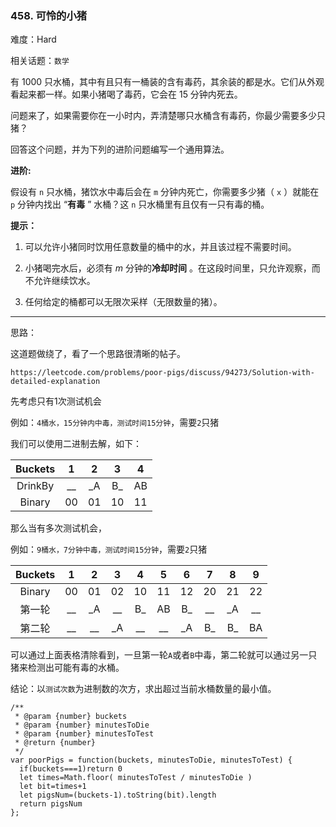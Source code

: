### 458. 可怜的小猪

难度：Hard

相关话题：`数学`

有 1000 只水桶，其中有且只有一桶装的含有毒药，其余装的都是水。它们从外观看起来都一样。如果小猪喝了毒药，它会在 15 分钟内死去。



问题来了，如果需要你在一小时内，弄清楚哪只水桶含有毒药，你最少需要多少只猪？



回答这个问题，并为下列的进阶问题编写一个通用算法。







**进阶:** 



假设有  `n`  只水桶，猪饮水中毒后会在  `m`  分钟内死亡，你需要多少猪（ `x` ）就能在  `p`  分钟内找出 &ldquo;**有毒** &rdquo; 水桶？这 `n`  只水桶里有且仅有一只有毒的桶。







**提示：** 




1. 可以允许小猪同时饮用任意数量的桶中的水，并且该过程不需要时间。

2. 小猪喝完水后，必须有 *m*  分钟的**冷却时间** 。在这段时间里，只允许观察，而不允许继续饮水。

3. 任何给定的桶都可以无限次采样（无限数量的猪）。






-----

思路：

这道题做绕了，看了一个思路很清晰的帖子。

`https://leetcode.com/problems/poor-pigs/discuss/94273/Solution-with-detailed-explanation`

先考虑只有1次测试机会

例如：`4桶水，15分钟内中毒，测试时间15分钟`，需要`2`只猪

我们可以使用二进制去解，如下：

|Buckets|1|2|3|4|
|:---:|:---:|:---:|:---:|:---:|
|DrinkBy|__|_A|B_|AB|
|Binary|00|01|10|11

那么当有多次测试机会，

例如：`9桶水，7分钟中毒，测试时间15分钟`，需要`2`只猪

|Buckets|1|2|3|4|5|6|7|8|9|
|:---:|:---:|:---:|:---:|:---:|:---:|:---:|:---:|:---:|:---:|
|Binary|00|01|02|10|11|12|20|21|22|
|第一轮|__|_A|__|B_|AB|B_|__|_A|__|
|第二轮|__|__|_A|__|__|_A|B_|B_|BA|

可以通过上面表格清除看到，一旦第一轮`A`或者`B`中毒，第二轮就可以通过另一只猪来检测出可能有毒的水桶。

结论：以`测试次数`为进制数的次方，求出超过当前水桶数量的最小值。
```
/**
 * @param {number} buckets
 * @param {number} minutesToDie
 * @param {number} minutesToTest
 * @return {number}
 */
var poorPigs = function(buckets, minutesToDie, minutesToTest) {
  if(buckets===1)return 0
  let times=Math.floor( minutesToTest / minutesToDie )
  let bit=times+1
  let pigsNum=(buckets-1).toString(bit).length
  return pigsNum
};
```


